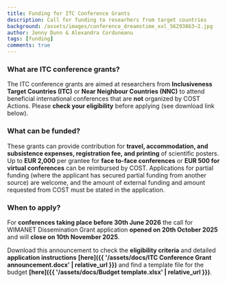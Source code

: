 ```yaml
---
title: Funding for ITC Conference Grants
description: Call for funding to researhers from target countries
background: /assets/images/conference_dreamstime_xxl_56293863~2.jpg
author: Jenny Dunn & Alexandra Corduneanu
tags: [funding]
comments: true
---
```


### What are ITC conference grants?
The ITC conference grants are aimed at researchers from **Inclusiveness Target Countries (ITC)** or **Near Neighbour Countries (NNC)** to attend beneficial international conferences that are **not** organized by COST Actions. Please **check your eligibility** before applying (see download link below).

### What can be funded?
These grants can provide contribution for **travel, accommodation, and subsistence expenses, registration fee, and printing** of scientific posters. Up to **EUR 2,000** per grantee for **face to-face conferences** or **EUR 500 for virtual conferences** can be reimbursed by COST. Applications for partial funding (where the applicant has secured partial funding from another source) are welcome, and the amount of external funding and amount requested from COST must be stated in the application. 

### When to apply?
For **conferences taking place before 30th June 2026** the call for WIMANET Dissemination Grant application **opened on 20th October 2025** and will **close on 10th November 2025**.

Download this announcement to check the **eligibility criteria** and detailed **application instructions** __[here]({{ '/assets/docs/ITC Conference Grant announcement.docx' | relative_url }})__ and find a template file for the budget __[here]({{ '/assets/docs/Budget template.xlsx' | relative_url }})__.
